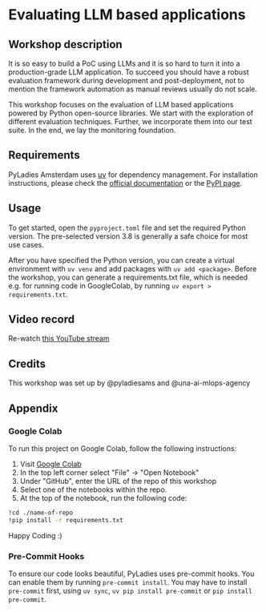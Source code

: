 
# Evaluating LLM based applications

## Workshop description
It is so easy to build a PoC using LLMs and it is so hard to turn it into a production-grade LLM application. To succeed you should have a robust evaluation framework during development and post-deployment, not to mention the framework automation as manual reviews usually do not scale. 

This workshop focuses on the evaluation of LLM based applications powered by Python open-source libraries. We start with the exploration of different evaluation techniques. Further, we incorporate them into our test suite. In the end, we lay the monitoring foundation.

## Requirements
PyLadies Amsterdam uses [uv](https://astral.sh/blog/uv) for dependency management. For installation instructions, please check the [official documentation](https://astral.sh/blog/uv) or the [PyPI page](https://pypi.org/project/uv/).

## Usage
To get started, open the `pyproject.toml` file and set the required Python version. The pre-selected version 3.8 is generally a safe choice for most use cases.

After you have specified the Python version, you can create a virtual environment with `uv venv` and add packages with `uv add <package>`. Before the workshop, you can generate a requirements.txt file, which is needed e.g. for running code in GoogleColab, by running `uv export > requirements.txt`.

## Video record
Re-watch [this YouTube stream](link)

## Credits
This workshop was set up by @pyladiesams and @una-ai-mlops-agency


## Appendix

### Google Colab

To run this project on Google Colab, follow the following instructions:
1. Visit [Google Colab](https://colab.research.google.com/)
2. In the top left corner select "File" &#8594; "Open Notebook"
3. Under "GitHub", enter the URL of the repo of this workshop
4. Select one of the notebooks within the repo.
5. At the top of the notebook, run the following code:
```bash
!cd ./name-of-repo
!pip install -r requirements.txt
```

Happy Coding :)


### Pre-Commit Hooks

To ensure our code looks beautiful, PyLadies uses pre-commit hooks. You can enable them by running `pre-commit install`. You may have to install `pre-commit` first, using `uv sync`, `uv pip install pre-commit` or `pip install pre-commit`.

